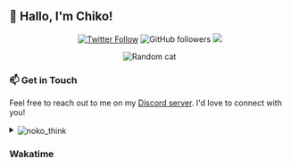 ## 👋 Hallo, I'm Chiko!

<div align="center">

[![Twitter Follow](https://img.shields.io/twitter/follow/chikoxq?label=Follow)](https://twitter.com/intent/follow?screen_name=chikoxq)
![GitHub followers](https://img.shields.io/github/followers/chikof?label=Follow&style=social)
![](https://komarev.com/ghpvc/?username=chikof&color=blue)

</div>

<a href="https://cataas.com">
<img src="https://cataas.com/cat?type=square" align="right" width="300"alt="Random cat">
</a>

<div><picture><img src="https://raw.githubusercontent.com/carbon-language/carbon-lang/refs/heads/trunk/docs/images/bumper.png" alt=""></picture></div>

### 📫 Get in Touch
Feel free to reach out to me on my [Discord server](https://discord.gg/sejc7TnX6N). I'd love to connect with you!

<details>
<summary>
<img src="https://cdn3.emoji.gg/emojis/64203-noko-think.png" width="35px" height="35px" alt="noko_think" align="center">

### Wakatime
</summary>

<!--START_SECTION:waka-->
![Code Time](http://img.shields.io/badge/Code%20Time-2%2C382%20hrs%2018%20mins-blue)

![Profile Views](http://img.shields.io/badge/Profile%20Views-1-blue)

![Lines of code](https://img.shields.io/badge/From%20Hello%20World%20I%27ve%20Written-9.5%20million%20lines%20of%20code-blue)

**🐱 My GitHub Data** 

> 📦 106.2 kB Used in GitHub's Storage 
 > 
> 🏆 337 Contributions in the Year 2025
 > 
> 💼 Opted to Hire
 > 
> 📜 40 Public Repositories 
 > 
> 🔑 32 Private Repositories 
 > 
**I'm a Night 🦉** 

```text
🌞 Morning                931 commits         █░░░░░░░░░░░░░░░░░░░░░░░░   05.17 % 
🌆 Daytime                5672 commits        ████████░░░░░░░░░░░░░░░░░   31.50 % 
🌃 Evening                8480 commits        ████████████░░░░░░░░░░░░░   47.10 % 
🌙 Night                  2923 commits        ████░░░░░░░░░░░░░░░░░░░░░   16.23 % 
```
📅 **I'm Most Productive on Sunday** 

```text
Monday                   2083 commits        ███░░░░░░░░░░░░░░░░░░░░░░   11.57 % 
Tuesday                  1276 commits        ██░░░░░░░░░░░░░░░░░░░░░░░   07.09 % 
Wednesday                2500 commits        ███░░░░░░░░░░░░░░░░░░░░░░   13.88 % 
Thursday                 2604 commits        ████░░░░░░░░░░░░░░░░░░░░░   14.46 % 
Friday                   3370 commits        █████░░░░░░░░░░░░░░░░░░░░   18.72 % 
Saturday                 2393 commits        ███░░░░░░░░░░░░░░░░░░░░░░   13.29 % 
Sunday                   3780 commits        █████░░░░░░░░░░░░░░░░░░░░   20.99 % 
```


📊 **This Week I Spent My Time On** 

```text
🕑︎ Time Zone: Europe/London

💬 Programming Languages: 
Rust                     4 hrs 27 mins       ████████████████░░░░░░░░░   63.55 % 
Nix                      38 mins             ██░░░░░░░░░░░░░░░░░░░░░░░   09.02 % 
SQL                      28 mins             ██░░░░░░░░░░░░░░░░░░░░░░░   06.64 % 
Makefile                 24 mins             █░░░░░░░░░░░░░░░░░░░░░░░░   05.83 % 
TOML                     19 mins             █░░░░░░░░░░░░░░░░░░░░░░░░   04.52 % 

🔥 Editors: 
Neovim                   7 hrs 1 min         █████████████████████████   100.00 % 

💻 Operating System: 
Linux                    7 hrs 1 min         █████████████████████████   100.00 % 
```

**I Mostly Code in TypeScript** 

```text
TypeScript               32 repos            ██████████░░░░░░░░░░░░░░░   39.51 % 
Rust                     31 repos            ██████████░░░░░░░░░░░░░░░   38.27 % 
Nix                      6 repos             ██░░░░░░░░░░░░░░░░░░░░░░░   07.41 % 
Lua                      3 repos             █░░░░░░░░░░░░░░░░░░░░░░░░   03.70 % 
Svelte                   1 repo              ░░░░░░░░░░░░░░░░░░░░░░░░░   01.23 % 
```




 Last Updated on 03/07/2025 01:10:32 UTC
<!--END_SECTION:waka-->

</details>

<!--
<p align="center">
     <a href="https://discord.gg/HhybNhchcC"><img src="https://invidget.switchblade.xyz/sejc7TnX6N" align="center" ><a>
</p> 
-->

